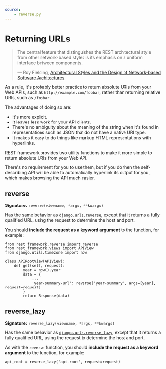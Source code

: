 ```yaml
---
source:
    - reverse.py
---
```


# Returning URLs

> The central feature that distinguishes the REST architectural style from other network-based styles is its emphasis on a uniform interface between components.
>
> &mdash; Roy Fielding, [Architectural Styles and the Design of Network-based Software Architectures][cite]

As a rule, it's probably better practice to return absolute URIs from your Web APIs, such as `http://example.com/foobar`, rather than returning relative URIs, such as `/foobar`.

The advantages of doing so are:

* It's more explicit.
* It leaves less work for your API clients.
* There's no ambiguity about the meaning of the string when it's found in representations such as JSON that do not have a native URI type.
* It makes it easy to do things like markup HTML representations with hyperlinks.

REST framework provides two utility functions to make it more simple to return absolute URIs from your Web API.

There's no requirement for you to use them, but if you do then the self-describing API will be able to automatically hyperlink its output for you, which makes browsing the API much easier.

## reverse

**Signature:** `reverse(viewname, *args, **kwargs)`

Has the same behavior as [`django.urls.reverse`][reverse], except that it returns a fully qualified URL, using the request to determine the host and port.

You should **include the request as a keyword argument** to the function, for example:

    from rest_framework.reverse import reverse
    from rest_framework.views import APIView
	from django.utils.timezone import now

	class APIRootView(APIView):
	    def get(self, request):
	        year = now().year
			data = {
 				...
    		    'year-summary-url': reverse('year-summary', args=[year], request=request)
            }
    		return Response(data)

## reverse_lazy

**Signature:** `reverse_lazy(viewname, *args, **kwargs)`

Has the same behavior as [`django.urls.reverse_lazy`][reverse-lazy], except that it returns a fully qualified URL, using the request to determine the host and port.

As with the `reverse` function, you should **include the request as a keyword argument** to the function, for example:

    api_root = reverse_lazy('api-root', request=request)

[cite]: https://www.ics.uci.edu/~fielding/pubs/dissertation/rest_arch_style.htm#sec_5_1_5
[reverse]: https://docs.djangoproject.com/en/stable/topics/http/urls/#reverse
[reverse-lazy]: https://docs.djangoproject.com/en/stable/topics/http/urls/#reverse-lazy
